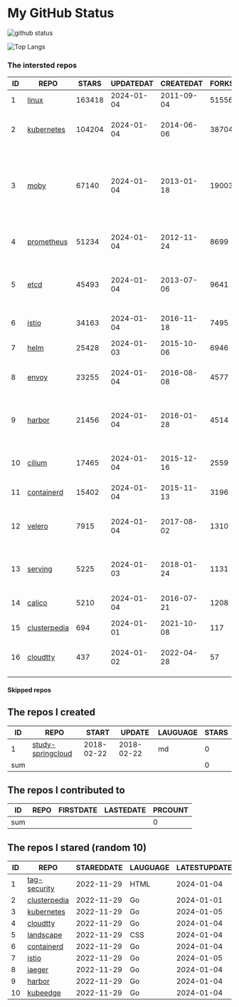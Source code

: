 # My GitHub Status

<img src="https://github-readme-stats-1.yihong0618.vercel.app/api?username=daoqingniu&show_icons=true&&&hide_title=true&count_private=true" alt="github status" />

![Top Langs](https://github-readme-stats-1.yihong0618.vercel.app/api/top-langs/?username=daoqingniu&layout=compact)

<!--START_SECTION:github_repos-->
### The intersted repos
| ID |                              REPO                               | STARS  | UPDATEDAT  | CREATEDAT  | FORKSCOUNT |                                                DESCRIPTIONS                                                |
|----|-----------------------------------------------------------------|--------|------------|------------|------------|------------------------------------------------------------------------------------------------------------|
|  1 | [linux](https://github.com/torvalds/linux)                      | 163418 | 2024-01-04 | 2011-09-04 |      51556 | Linux kernel source tree                                                                                   |
|  2 | [kubernetes](https://github.com/kubernetes/kubernetes)          | 104204 | 2024-01-04 | 2014-06-06 |      38704 | Production-Grade Container Scheduling and Management                                                       |
|  3 | [moby](https://github.com/moby/moby)                            |  67140 | 2024-01-04 | 2013-01-18 |      19003 | The Moby Project - a collaborative project for the container ecosystem to assemble container-based systems |
|  4 | [prometheus](https://github.com/prometheus/prometheus)          |  51234 | 2024-01-04 | 2012-11-24 |       8699 | The Prometheus monitoring system and time series database.                                                 |
|  5 | [etcd](https://github.com/etcd-io/etcd)                         |  45493 | 2024-01-04 | 2013-07-06 |       9641 | Distributed reliable key-value store for the most critical data of a distributed system                    |
|  6 | [istio](https://github.com/istio/istio)                         |  34163 | 2024-01-04 | 2016-11-18 |       7495 | Connect, secure, control, and observe services.                                                            |
|  7 | [helm](https://github.com/helm/helm)                            |  25428 | 2024-01-03 | 2015-10-06 |       6946 | The Kubernetes Package Manager                                                                             |
|  8 | [envoy](https://github.com/envoyproxy/envoy)                    |  23255 | 2024-01-04 | 2016-08-08 |       4577 | Cloud-native high-performance edge/middle/service proxy                                                    |
|  9 | [harbor](https://github.com/goharbor/harbor)                    |  21456 | 2024-01-04 | 2016-01-28 |       4514 | An open source trusted cloud native registry project that stores, signs, and scans content.                |
| 10 | [cilium](https://github.com/cilium/cilium)                      |  17465 | 2024-01-04 | 2015-12-16 |       2559 | eBPF-based Networking, Security, and Observability                                                         |
| 11 | [containerd](https://github.com/containerd/containerd)          |  15402 | 2024-01-04 | 2015-11-13 |       3196 | An open and reliable container runtime                                                                     |
| 12 | [velero](https://github.com/vmware-tanzu/velero)                |   7915 | 2024-01-04 | 2017-08-02 |       1310 | Backup and migrate Kubernetes applications and their persistent volumes                                    |
| 13 | [serving](https://github.com/knative/serving)                   |   5225 | 2024-01-03 | 2018-01-24 |       1131 | Kubernetes-based, scale-to-zero, request-driven compute                                                    |
| 14 | [calico](https://github.com/projectcalico/calico)               |   5210 | 2024-01-04 | 2016-07-21 |       1208 | Cloud native networking and network security                                                               |
| 15 | [clusterpedia](https://github.com/clusterpedia-io/clusterpedia) |    694 | 2024-01-01 | 2021-10-08 |        117 | The Encyclopedia of Kubernetes clusters                                                                    |
| 16 | [cloudtty](https://github.com/cloudtty/cloudtty)                |    437 | 2024-01-02 | 2022-04-28 |         57 | A Friendly Kubernetes CloudShell (Web Terminal) !                                                          |



#### Skipped repos
<!--END_SECTION:github_repos-->

<!--START_SECTION:my_github-->
## The repos I created
| ID  |                                 REPO                                 |   START    |   UPDATE   | LAUGUAGE | STARS |
|-----|----------------------------------------------------------------------|------------|------------|----------|-------|
|   1 | [study-springcloud](https://github.com/daoqingniu/study-springcloud) | 2018-02-22 | 2018-02-22 | md       |     0 |
| sum |                                                                      |            |            |          |     0 |

## The repos I contributed to
| ID  | REPO | FIRSTDATE | LASTEDATE | PRCOUNT |
|-----|------|-----------|-----------|---------|
| sum |      |           |           |       0 |

## The repos I stared (random 10)
| ID |                              REPO                               | STAREDDATE | LAUGUAGE | LATESTUPDATE |
|----|-----------------------------------------------------------------|------------|----------|--------------|
|  1 | [tag-security](https://github.com/cncf/tag-security)            | 2022-11-29 | HTML     | 2024-01-04   |
|  2 | [clusterpedia](https://github.com/clusterpedia-io/clusterpedia) | 2022-11-29 | Go       | 2024-01-01   |
|  3 | [kubernetes](https://github.com/kubernetes/kubernetes)          | 2022-11-29 | Go       | 2024-01-05   |
|  4 | [cloudtty](https://github.com/cloudtty/cloudtty)                | 2022-11-29 | Go       | 2024-01-04   |
|  5 | [landscape](https://github.com/cncf/landscape)                  | 2022-11-29 | CSS      | 2024-01-04   |
|  6 | [containerd](https://github.com/containerd/containerd)          | 2022-11-29 | Go       | 2024-01-04   |
|  7 | [istio](https://github.com/istio/istio)                         | 2022-11-29 | Go       | 2024-01-05   |
|  8 | [jaeger](https://github.com/jaegertracing/jaeger)               | 2022-11-29 | Go       | 2024-01-04   |
|  9 | [harbor](https://github.com/goharbor/harbor)                    | 2022-11-29 | Go       | 2024-01-04   |
| 10 | [kubeedge](https://github.com/kubeedge/kubeedge)                | 2022-11-29 | Go       | 2024-01-04   |

<!--END_SECTION:my_github-->
